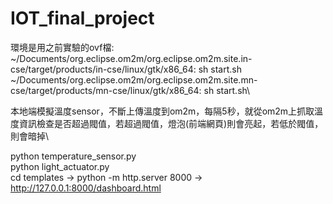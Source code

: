 # IOT_final_project
環境是用之前實驗的ovf檔:\
~/Documents/org.eclipse.om2m/org.eclipse.om2m.site.in-cse/target/products/in-cse/linux/gtk/x86_64: sh start.sh\
~/Documents/org.eclipse.om2m/org.eclipse.om2m.site.mn-cse/target/products/mn-cse/linux/gtk/x86_64: sh start.sh\

本地端模擬溫度sensor，不斷上傳溫度到om2m，每隔5秒，就從om2m上抓取溫度資訊檢查是否超過閥值，若超過閥值，燈泡(前端網頁)則會亮起，若低於閥值，則會暗掉\

python temperature_sensor.py\
python light_actuator.py\
cd templates -> python -m http.server 8000 -> http://127.0.0.1:8000/dashboard.html
